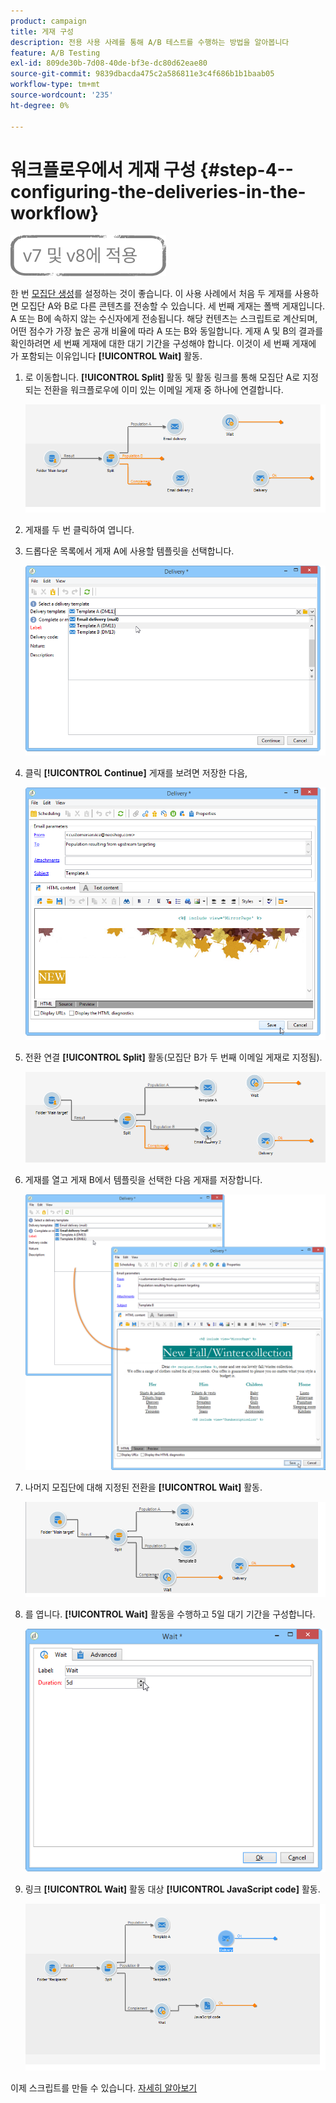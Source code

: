 ```yaml
---
product: campaign
title: 게재 구성
description: 전용 사용 사례를 통해 A/B 테스트를 수행하는 방법을 알아봅니다
feature: A/B Testing
exl-id: 809de30b-7d08-40de-bf3e-dc80d62eae80
source-git-commit: 9839dbacda475c2a586811e3c4f686b1b1baab05
workflow-type: tm+mt
source-wordcount: '235'
ht-degree: 0%

---
```


# 워크플로우에서 게재 구성 {#step-4--configuring-the-deliveries-in-the-workflow}

![](../../assets/common.svg)

한 번 [모집단 생성](a-b-testing-uc-population-samples.md)를 설정하는 것이 좋습니다. 이 사용 사례에서 처음 두 게재를 사용하면 모집단 A와 B로 다른 콘텐츠를 전송할 수 있습니다. 세 번째 게재는 폴백 게재입니다. A 또는 B에 속하지 않는 수신자에게 전송됩니다. 해당 컨텐츠는 스크립트로 계산되며, 어떤 점수가 가장 높은 공개 비율에 따라 A 또는 B와 동일합니다. 게재 A 및 B의 결과를 확인하려면 세 번째 게재에 대한 대기 기간을 구성해야 합니다. 이것이 세 번째 게재에 가 포함되는 이유입니다 **[!UICONTROL Wait]** 활동.

1. 로 이동합니다. **[!UICONTROL Split]** 활동 및 활동 링크를 통해 모집단 A로 지정되는 전환을 워크플로우에 이미 있는 이메일 게재 중 하나에 연결합니다.

   ![](assets/use_case_abtesting_createdeliveries_001.png)

1. 게재를 두 번 클릭하여 엽니다.
1. 드롭다운 목록에서 게재 A에 사용할 템플릿을 선택합니다.

   ![](assets/use_case_abtesting_createdeliveries_003.png)

1. 클릭 **[!UICONTROL Continue]** 게재를 보려면 저장한 다음,

   ![](assets/use_case_abtesting_createdeliveries_002.png)

1. 전환 연결 **[!UICONTROL Split]** 활동(모집단 B가 두 번째 이메일 게재로 지정됨).

   ![](assets/use_case_abtesting_createdeliveries_004.png)

1. 게재를 열고 게재 B에서 템플릿을 선택한 다음 게재를 저장합니다.

   ![](assets/use_case_abtesting_createdeliveries_005.png)

1. 나머지 모집단에 대해 지정된 전환을 **[!UICONTROL Wait]** 활동.

   ![](assets/use_case_abtesting_createdeliveries_006.png)

1. 를 엽니다. **[!UICONTROL Wait]** 활동을 수행하고 5일 대기 기간을 구성합니다.

   ![](assets/use_case_abtesting_createdeliveries_007.png)

1. 링크 **[!UICONTROL Wait]** 활동 대상 **[!UICONTROL JavaScript code]** 활동.

   ![](assets/use_case_abtesting_createdeliveries_008.png)

이제 스크립트를 만들 수 있습니다. [자세히 알아보기](a-b-testing-uc-script.md)
